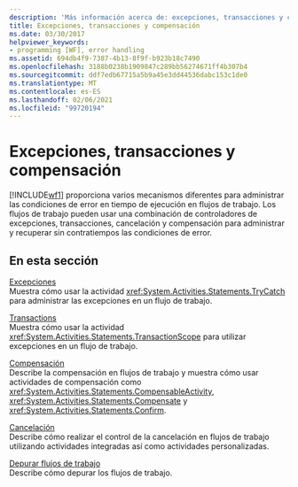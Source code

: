 ```yaml
---
description: 'Más información acerca de: excepciones, transacciones y compensación'
title: Excepciones, transacciones y compensación
ms.date: 03/30/2017
helpviewer_keywords:
- programming [WF], error handling
ms.assetid: 694db4f9-7387-4b13-8f9f-b923b18c7490
ms.openlocfilehash: 3188b0238b1909847c289bb56274671ff4b307b4
ms.sourcegitcommit: ddf7edb67715a5b9a45e3dd44536dabc153c1de0
ms.translationtype: MT
ms.contentlocale: es-ES
ms.lasthandoff: 02/06/2021
ms.locfileid: "99720194"
---
```

# <a name="exceptions-transactions-and-compensation"></a>Excepciones, transacciones y compensación

[!INCLUDE[wf1](../../../includes/wf1-md.md)] proporciona varios mecanismos diferentes para administrar las condiciones de error en tiempo de ejecución en flujos de trabajo. Los flujos de trabajo pueden usar una combinación de controladores de excepciones, transacciones, cancelación y compensación para administrar y recuperar sin contratiempos las condiciones de error.  
  
## <a name="in-this-section"></a>En esta sección  

 [Excepciones](exceptions.md)  
 Muestra cómo usar la actividad <xref:System.Activities.Statements.TryCatch> para administrar las excepciones en un flujo de trabajo.  
  
 [Transactions](workflow-transactions.md)  
 Muestra cómo usar la actividad <xref:System.Activities.Statements.TransactionScope> para utilizar excepciones en un flujo de trabajo.  
  
 [Compensación](compensation.md)  
 Describe la compensación en flujos de trabajo y muestra cómo usar actividades de compensación como <xref:System.Activities.Statements.CompensableActivity>, <xref:System.Activities.Statements.Compensate> y <xref:System.Activities.Statements.Confirm>.  
  
 [Cancelación](modeling-cancellation-behavior-in-workflows.md)  
 Describe cómo realizar el control de la cancelación en flujos de trabajo utilizando actividades integradas así como actividades personalizadas.  
  
 [Depurar flujos de trabajo](debugging-workflows.md)  
 Describe cómo depurar los flujos de trabajo.
